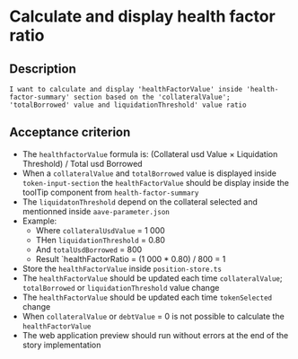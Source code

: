 # Calculate and display health factor ratio

## Description

`I want to calculate and display 'healthFactorValue' inside 'health-factor-summary' section based on the 'collateralValue'; 'totalBorrowed' value and liquidationThreshold' value ratio`

## Acceptance criterion
- The `healthfactorValue` formula is: (Collateral usd Value × Liquidation Threshold) / Total usd Borrowed
- When a `collateralValue` and `totalBorrowed` value is displayed inside `token-input-section` the `healthFactorValue` should be display inside the toolTip component from `health-factor-summary`
- The `liquidatonThreshold` depend on the collateral selected and mentionned inside `aave-parameter.json`
- Example:
  - Where `collateralUsdValue` = 1 000
  - THen `liquidationThreshold` = 0.80
  - And `totalUsdBorrowed` = 800
  - Result `healthFactorRatio = (1 000 * 0.80) / 800 = 1
- Store the `healthFactorValue` inside `position-store.ts`
- The `healthFactorValue` should be updated each time `collateralValue`; `totalBorrowed` or `liquidationThreshold` value change
- The `healthFactorValue` should be updated each time `tokenSelected` change
- When `collateralValue` or `debtValue` = 0 is not possible to calculate the `healthFactorValue`
- The web application preview should run without errors at the end of the story implementation
